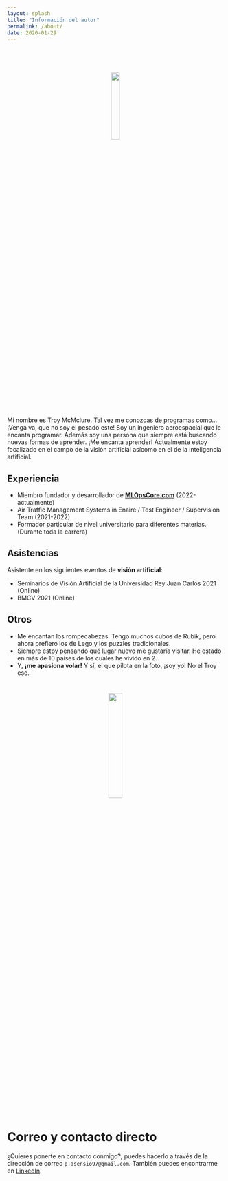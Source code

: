 ```yaml
---
layout: splash
title: "Información del autor"
permalink: /about/
date: 2020-01-29
---
```


<br>


<h1 align="center"><img src="/assets/images/about/Troy_McClure.webp" width="20%"/></h1>

Mi nombre es Troy McMclure. Tal vez me conozcas de programas como... ¡Venga va, que no soy el pesado este! Soy un ingeniero aeroespacial que le encanta programar. Además soy una persona que siempre está buscando nuevas formas de aprender. ¡Me encanta aprender! Actualmente estoy focalizado en el campo de la visión artificial asícomo en el de la inteligencia artificial.

## Experiencia

- Miembro fundador y desarrollador de **[MLOpsCore.com](https://mlopscore.com/)** (2022-actualmente)
- Air Traffic Management Systems in Enaire / Test Engineer / Supervision Team (2021-2022)
- Formador particular de nivel universitario para diferentes materias. (Durante toda la carrera)

## Asistencias

Asistente en los siguientes eventos de **visión artificial**:

- Seminarios de Visión Artificial de la Universidad Rey Juan Carlos 2021 (Online)
- BMCV 2021 (Online)

## Otros

- Me encantan los rompecabezas. Tengo muchos cubos de Rubik, pero ahora prefiero los de Lego y los puzzles tradicionales.
- Siempre estpy pensando qué lugar nuevo me gustaría visitar. He estado en más de 10 países de los cuales he vivido en 2.
- Y, **¡me apasiona volar!** Y sí, el que pilota en la foto, ¡soy yo! No el Troy ese.
<h1 align="center"><img src="/assets/images/about/photo-portada.jpg" width="25%"/></h1>

# Correo y contacto directo

¿Quieres ponerte en contacto conmigo?, puedes hacerlo a través de la dirección de correo `p.asensio97@gmail.com`. También puedes encontrarme en [LinkedIn](https://www.linkedin.com/in/asensio-pablo).
